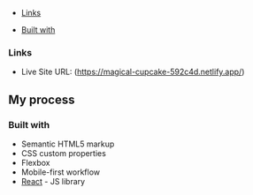 
  - [Links](#links)

  - [Built with](#built-with)
 

### Links


- Live Site URL: (https://magical-cupcake-592c4d.netlify.app/)

## My process

### Built with

- Semantic HTML5 markup
- CSS custom properties
- Flexbox
- Mobile-first workflow
- [React](https://reactjs.org/) - JS library


